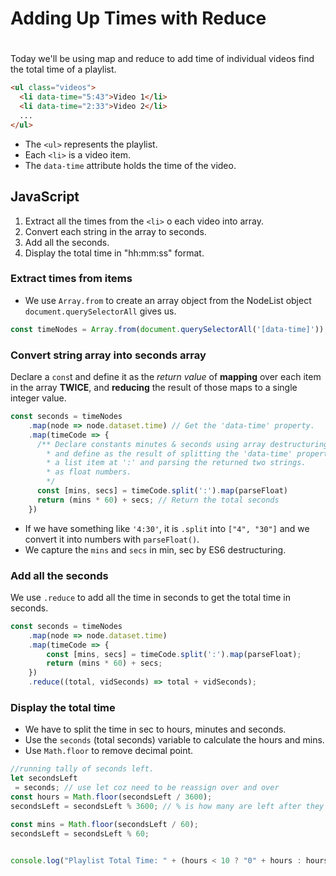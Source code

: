 # Adding Up Times with Reduce

#

Today we'll be using map and reduce to add time of individual videos find the total time of a playlist.

```HTML
<ul class="videos">
  <li data-time="5:43">Video 1</li>
  <li data-time="2:33">Video 2</li>
  ...
</ul>
```

- The `<ul>` represents the playlist.
- Each `<li>` is a video item.
- The `data-time` attribute holds the time of the video.

## JavaScript

1. Extract all the times from the `<li>` o each video into array.
2. Convert each string in the array to seconds.
3. Add all the seconds.
4. Display the total time in "hh:mm:ss" format.

### Extract times from items

- We use `Array.from` to create an array object from the NodeList object `document.querySelectorAll` gives us.

```JavaScript
const timeNodes = Array.from(document.querySelectorAll('[data-time]'));
```

### Convert string array into seconds array

Declare a `cons`t and define it as the _return value_ of **mapping** over each item in the array **TWICE**, and **reducing** the result of those maps to a single integer value.

```JavaScript
const seconds = timeNodes
    .map(node => node.dataset.time) // Get the 'data-time' property.
    .map(timeCode => {
      /** Declare constants minutes & seconds using array destructuring.
        * and define as the result of splitting the 'data-time' property.
        * a list item at ':' and parsing the returned two strings.
        * as float numbers.
        */
      const [mins, secs] = timeCode.split(':').map(parseFloat)
      return (mins * 60) + secs; // Return the total seconds
    })
```

- If we have something like `'4:30'`, it is `.split` into `["4", "30"]` and we convert it into numbers with `parseFloat()`.
- We capture the `mins` and `secs` in min, sec by ES6 destructuring.

### Add all the seconds

We use `.reduce` to add all the time in seconds to get the total time in seconds.

```JavaScript
const seconds = timeNodes
    .map(node => node.dataset.time)
    .map(timeCode => {
        const [mins, secs] = timeCode.split(':').map(parseFloat);
        return (mins * 60) + secs;
    })
    .reduce((total, vidSeconds) => total + vidSeconds);
```

### Display the total time

- We have to split the time in sec to hours, minutes and seconds.
- Use the `seconds` (total seconds) variable to calculate the hours and mins.
- Use `Math.floor` to remove decimal point.

```JavaScript
//running tally of seconds left.
let secondsLeft
 = seconds; // use let coz need to be reassign over and over
const hours = Math.floor(secondsLeft / 3600);
secondsLeft = secondsLeft % 3600; // % is how many are left after they've been evenly distributed.

const mins = Math.floor(secondsLeft / 60);
secondsLeft = secondsLeft % 60;


console.log("Playlist Total Time: " + (hours < 10 ? "0" + hours : hours) + ":" + (mins < 10 ? "0" + mins : mins) + ":" + (secondsLeft < 10 ? "0" + secondsLeft : secondsLeft)); // Playlist Total Time: 04:58:58
```
